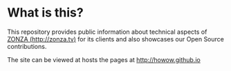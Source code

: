 # What is this?
This repository provides public information about technical aspects of [ZONZA (http://zonza.tv)](http://zonza.tv) for its
clients and also showcases our Open Source contributions.

The site can be viewed at hosts the pages at http://howow.github.io

